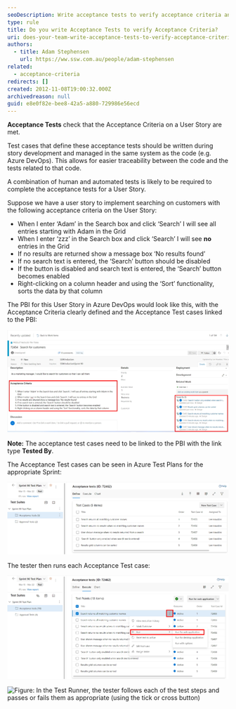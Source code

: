 ```yaml
---
seoDescription: Write acceptance tests to verify acceptance criteria and ensure user stories meet requirements.
type: rule
title: Do you write Acceptance Tests to verify Acceptance Criteria?
uri: does-your-team-write-acceptance-tests-to-verify-acceptance-criteria
authors:
  - title: Adam Stephensen
    url: https://ww.ssw.com.au/people/adam-stephensen
related:
  - acceptance-criteria
redirects: []
created: 2012-11-08T19:00:32.000Z
archivedreason: null
guid: e8e0f82e-bee8-42a5-a880-729986e56ecd
---
```


**Acceptance Tests** check that the Acceptance Criteria on a User Story are met.

Test cases that define these acceptance tests should be written during story development and managed in the same system as the code (e.g. Azure DevOps). This allows for easier traceability between the code and the tests related to that code.

A combination of human and automated tests is likely to be required to complete the acceptance tests for a User Story.

<!--endintro-->

Suppose we have a user story to implement searching on customers with the following acceptance criteria on the User Story:

- When I enter ‘Adam’ in the Search box and click ‘Search’ I will see all entries starting with Adam in the Grid
- When I enter ‘zzz’ in the Search box and click ‘Search’ I will see **no** entries in the Grid
- If no results are returned show a message box ‘No results found’
- If no search text is entered, the ‘Search’ button should be disabled
- If the button is disabled and search text is entered, the ‘Search’ button becomes enabled
- Right-clicking on a column header and using the ‘Sort’ functionality, sorts the data by that column

The PBI for this User Story in Azure DevOps would look like this, with the Acceptance Criteria clearly defined and the Acceptance Test cases linked to the PBI:

![Figure: Acceptance test cases on a PBI (in Azure DevOps)](acceptance-tests.jpg)

**Note:** The acceptance test cases need to be linked to the PBI with the link type **Tested By**.

The Acceptance Test cases can be seen in Azure Test Plans for the appropriate Sprint:

![Figure: The tester sees the acceptance test cases in Azure Test Plans](acceptance-tests-test-plan.jpg)

The tester then runs each Acceptance Test case:

![Figure: Open the Test Runner using the "Run" menu item from test case(s)](acceptance-tests-run.jpg)

![Figure: In the Test Runner, the tester follows each of the test steps and passes or fails them as appropriate (using the tick or cross button)
](acceptance-tests-run-steps.jpg)
